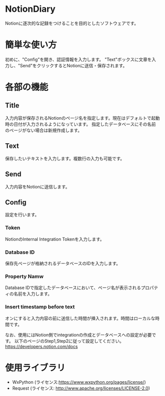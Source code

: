 # NotionDiary
Notionに逐次的な記録をつけることを目的としたソフトウェアです。

# 簡単な使い方
初めに、"Config"を開き、認証情報を入力します。
"Text"ボックスに文章を入力し、"Send"をクリックするとNotionに送信・保存されます。

# 各部の機能
## Title
入力内容が保存されるNotionのページ名を指定します。現在はデフォルトで起動時の日付が入力されるようになっています。
指定したデータベースにその名前のページがない場合は新規作成します。

## Text
保存したいテキストを入力します。複数行の入力も可能です。

## Send
入力内容をNotionに送信します。

## Config
設定を行います。

### Token
NotionのInternal Integration Tokenを入力します。

### Database ID
保存先ページが格納されるデータベースのIDを入力します。

### Property Namw
Database IDで指定したデータベースにおいて、ページ名が表示されるプロパティの名前を入力します。

### Insert timestamp before text
オンにすると入力内容の前に送信した時間が挿入されます。時間はローカルな時間です。

なお、使用にはNotion側でintegrationの作成とデータベースへの設定が必要です。
以下のページのStep1,Step2に従って設定してください。
https://developers.notion.com/docs

# 使用ライブラリ
- WxPython (ライセンス:https://www.wxpython.org/pages/license/)
- Request (ライセンス: http://www.apache.org/licenses/LICENSE-2.0)
